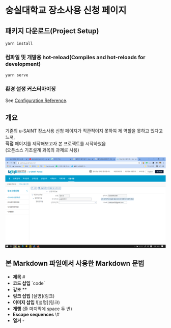 # 숭실대학교 장소사용 신청 페이지

## 패키지 다운로드(Project Setup)
```
yarn install
```

### 컴파일 및 개발용 hot-reload(Compiles and hot-reloads for development)
```
yarn serve
```

### 환경 설정 커스터마이징
See [Configuration Reference](https://cli.vuejs.org/config/).

## 개요
기존의 u-SAINT 장소사용 신청 페이지가 직관적이지 못하여 제 역할을 못하고 있다고 느껴,  
**직접** 페이지를 제작해보고자 본 프로젝트를 시작하였음  
(오픈소스 기초설계 과목의 과제로 사용)

![기존의 u-SAINT 장소사용 신청 페이지](./doc/기존uSAINT_사용신청_대표그림.png)

## 본 Markdown 파일에서 사용한 Markdown 문법

- **제목** \#  
- **코드 삽입** \`code\`  
- **강조** \*\*  
- **링크 삽입** \[설명\]\(링크\)  
- **이미지 삽입** \!\[설명\]\(링크\)  
- **개행** (줄 마지막에 space 두 번)  
- **Escape sequences** \\\#  
- **열거** \-
